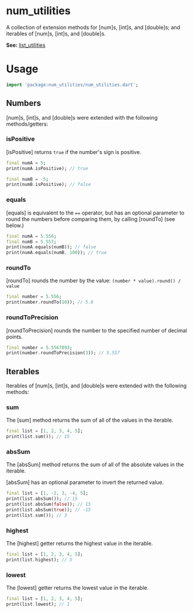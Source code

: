 # num_utilities

A collection of extension methods for [num]s, [int]s, and [double]s;
and iterables of [num]s, [int]s, and [double]s.

__See:__ [list_utilities](https://pub.dev/packages/list_utilities)

# Usage

```dart
import 'package:num_utilities/num_utilities.dart';
```

## Numbers

[num]s, [int]s, and [double]s were extended with the
following methods/getters:

### isPositive

[isPositive] returns `true` if the number's sign is positive.

```dart
final numA = 5;
print(numA.isPositive); // true

final numB = -5;
print(numB.isPositive); // false
```

### equals

[equals] is equivalent to the `==` operator, but has an optional parameter
to round the numbers before comparing them, by calling [roundTo] (see below.)

```dart
final numA = 5.556;
final numB = 5.557;
print(numA.equals(numB)); // false
print(numA.equals(numB, 100)); // true
```

### roundTo

[roundTo] rounds the number by the value: `(number * value).round() / value`

```dart
final number = 5.556;
print(number.roundTo(10)); // 5.6
```

### roundToPrecision

[roundToPrecision] rounds the number to the specified number of decimal points.

```dart
final number = 5.5567893;
print(number.roundToPrecision(3)); // 5.557
```

## Iterables

Iterables of [num]s, [int]s, and [double]s were extended
with the following methods:

### sum

The [sum] method returns the sum of all of the values in the iterable.

```dart
final list = [1, 2, 3, 4, 5];
print(list.sum()); // 15
```

### absSum

The [absSum] method returns the sum of all of the absolute values in the iterable.

[absSum] has an optional parameter to invert the returned value.

```dart
final list = [1, -2, 3, -4, 5];
print(list.absSum()); // 15
print(list.absSum(false)); // 15
print(list.absSum(true)); // -15
print(list.sum()); // 3
```

### highest

The [highest] getter returns the highest value in the iterable.

```dart
final list = [1, 2, 3, 4, 5];
print(list.highest); // 5
```

### lowest

The [lowest] getter returns the lowest value in the iterable.

```dart
final list = [1, 2, 3, 4, 5];
print(list.lowest); // 1
```
